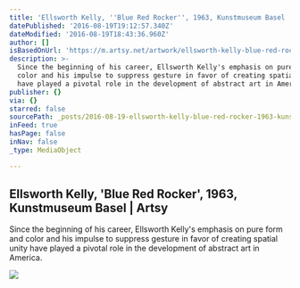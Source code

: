 ```yaml
---
title: 'Ellsworth Kelly, ''Blue Red Rocker'', 1963, Kunstmuseum Basel | Artsy'
datePublished: '2016-08-19T19:12:57.340Z'
dateModified: '2016-08-19T18:43:36.960Z'
author: []
isBasedOnUrl: 'https://m.artsy.net/artwork/ellsworth-kelly-blue-red-rocker'
description: >-
  Since the beginning of his career, Ellsworth Kelly's emphasis on pure form and
  color and his impulse to suppress gesture in favor of creating spatial unity
  have played a pivotal role in the development of abstract art in America.
publisher: {}
via: {}
starred: false
sourcePath: _posts/2016-08-19-ellsworth-kelly-blue-red-rocker-1963-kunstmuseum-basel.md
inFeed: true
hasPage: false
inNav: false
_type: MediaObject

---
```

<article style=""><h1>Ellsworth Kelly, 'Blue Red Rocker', 1963, Kunstmuseum Basel | Artsy</h1><p>Since the beginning of his career, Ellsworth Kelly's emphasis on pure form and color and his impulse to suppress gesture in favor of creating spatial unity have played a pivotal role in the development of abstract art in America.</p><img src="https://d32dm0rphc51dk.cloudfront.net/nDM7qKsWYKS-aFVXcGMJ_A/large.jpg" /></article>